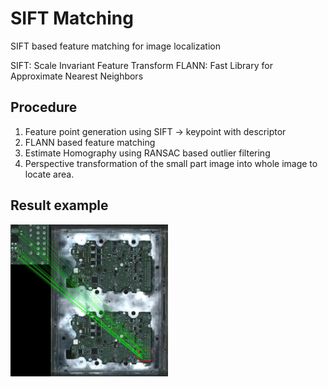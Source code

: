 # SIFT Matching
SIFT based feature matching for image localization

SIFT: Scale Invariant Feature Transform
FLANN: Fast Library for Approximate Nearest Neighbors

## Procedure
1. Feature point generation using SIFT -> keypoint with descriptor
2. FLANN based feature matching
3. Estimate Homography using RANSAC based outlier filtering
4. Perspective transformation of the small part image into whole image to locate area.

## Result example
<img src="match_result.jpg" width="50%" height="50%" title="Result example" alt="result"></img>
